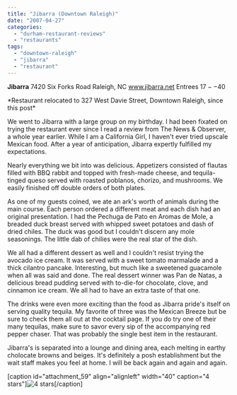 ```yaml
---
title: "Jibarra (Downtown Raleigh)"
date: "2007-04-27"
categories: 
  - "durham-restaurant-reviews"
  - "restaurants"
tags: 
  - "downtown-raleigh"
  - "jibarra"
  - "restaurant"
---
```


**Jibarra** 7420 Six Forks Road Raleigh, NC www.jibarra.net Entrees $17--$40

\*Restaurant relocated to 327 West Davie Street, Downtown Raleigh, since this post\*

We went to Jibarra with a large group on my birthday. I had been fixated on trying the restaurant ever since I read a review from The News & Observer, a whole year earlier. While I am a California Girl, I haven't ever tried upscale Mexican food. After a year of anticipation, Jibarra expertly fulfilled my expectations.

Nearly everything we bit into was delicious. Appetizers consisted of flautas filled with BBQ rabbit and topped with fresh-made cheese, and tequila-tinged queso served with roasted poblanos, chorizo, and mushrooms. We easily finished off double orders of both plates.

As one of my guests coined, we ate an ark's worth of animals during the main course. Each person ordered a different meat and each dish had an original presentation. I had the Pechuga de Pato en Aromas de Mole, a breaded duck breast served with whipped sweet potatoes and dash of dried chiles. The duck was good but I couldn't discern any mole seasonings. The little dab of chilies were the real star of the dish.

We all had a different dessert as well and I couldn't resist trying the avocado ice cream. It was served with a sweet tomato marmalade and a thick cilantro pancake. Interesting, but much like a sweetened guacamole when all was said and done. The real dessert winner was Pan de Natas, a delicious bread pudding served with to-die-for chocolate, clove, and cinnamon ice cream. We all had to have an extra taste of that one.

The drinks were even more exciting than the food as Jibarra pride's itself on serving quality tequila. My favorite of three was the Mexican Breeze but be sure to check them all out at the cocktail page. If you do try one of their many tequilas, make sure to savor every sip of the accompanying red pepper chaser. That was probably the single best item in the restaurant.

Jibarra's is separated into a lounge and dining area, each melting in earthy cholocate browns and beiges. It's definitely a posh establishment but the wait staff makes you feel at home. I will be back again and again and again.

\[caption id="attachment\_59" align="alignleft" width="40" caption="4 stars"\]![4 stars](http://s3.amazonaws.com/thegourmez-wpmedia/2009/02/rating_truffle1.gif "rating_truffle1")\[/caption\]

